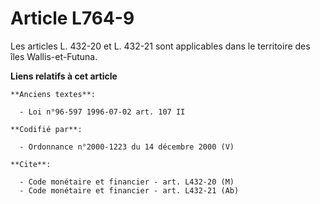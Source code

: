 # Article L764-9

Les articles L. 432-20 et L. 432-21 sont applicables dans le territoire des îles Wallis-et-Futuna.

**Liens relatifs à cet article**

	**Anciens textes**:

	  - Loi n°96-597 1996-07-02 art. 107 II

	**Codifié par**:

	  - Ordonnance n°2000-1223 du 14 décembre 2000 (V)

	**Cite**:

	  - Code monétaire et financier - art. L432-20 (M)
	  - Code monétaire et financier - art. L432-21 (Ab)
